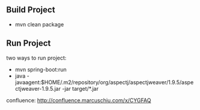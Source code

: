 ## Build Project
- mvn clean package
  
## Run Project
two ways to run project:
- mvn spring-boot:run
- java -javaagent:$HOME/.m2/repository/org/aspectj/aspectjweaver/1.9.5/aspectjweaver-1.9.5.jar -jar target/*.jar

confluence: http://confluence.marcuschiu.com/x/CYGFAQ